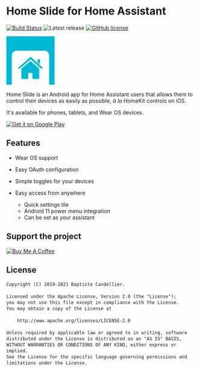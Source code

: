 Home Slide for Home Assistant
=============================
[![Build Status](https://app.bitrise.io/app/559f3465686f9092/status.svg?token=47mKMyVqhfxUR6P9rXj3tQ&branch=develop)](https://app.bitrise.io/app/559f3465686f9092)
![Latest release](https://img.shields.io/github/release/outadoc/home-slide-android.svg?logo=github)
[![GitHub license](https://img.shields.io/github/license/outadoc/home-slide-android)](https://github.com/outadoc/home-slide-android/blob/develop/LICENSE)

<img height="128" src="assets/home_slide.svg">

Home Slide is an Android app for Home Assistant users that allows them to control their devices as easily as possible, *à la* HomeKit controls on iOS.

It's available for phones, tablets, and Wear OS devices.

<a href='https://play.google.com/store/apps/details?id=fr.outadoc.quickhass&pcampaignid=pcampaignidMKT-Other-global-all-co-prtnr-py-PartBadge-Mar2515-1'><img alt='Get it on Google Play' src='https://play.google.com/intl/en_us/badges/static/images/badges/en_badge_web_generic.png' width="200"/></a>

Features
--------
- Wear OS support
- Easy OAuth configuration
- Simple toggles for your devices

- Easy access from anywhere
  - Quick settings tile
  - Android 11 power menu integration
  - Can be set as your assistant

Support the project
-------------------
<a href="https://www.buymeacoffee.com/outadoc" target="_blank"><img src="https://cdn.buymeacoffee.com/buttons/v2/default-yellow.png" alt="Buy Me A Coffee" width="180" ></a>

License
-------
```
Copyright (C) 2019-2021 Baptiste Candellier.

Licensed under the Apache License, Version 2.0 (the "License");
you may not use this file except in compliance with the License.
You may obtain a copy of the License at

    http://www.apache.org/licenses/LICENSE-2.0

Unless required by applicable law or agreed to in writing, software
distributed under the License is distributed on an "AS IS" BASIS,
WITHOUT WARRANTIES OR CONDITIONS OF ANY KIND, either express or implied.
See the License for the specific language governing permissions and
limitations under the License.
```
